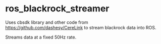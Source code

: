 # ros_blackrock_streamer

Uses cbsdk library and other code from https://github.com/dashesy/CereLink to stream blackrock data into ROS.

Streams data at a fixed 50Hz rate.
